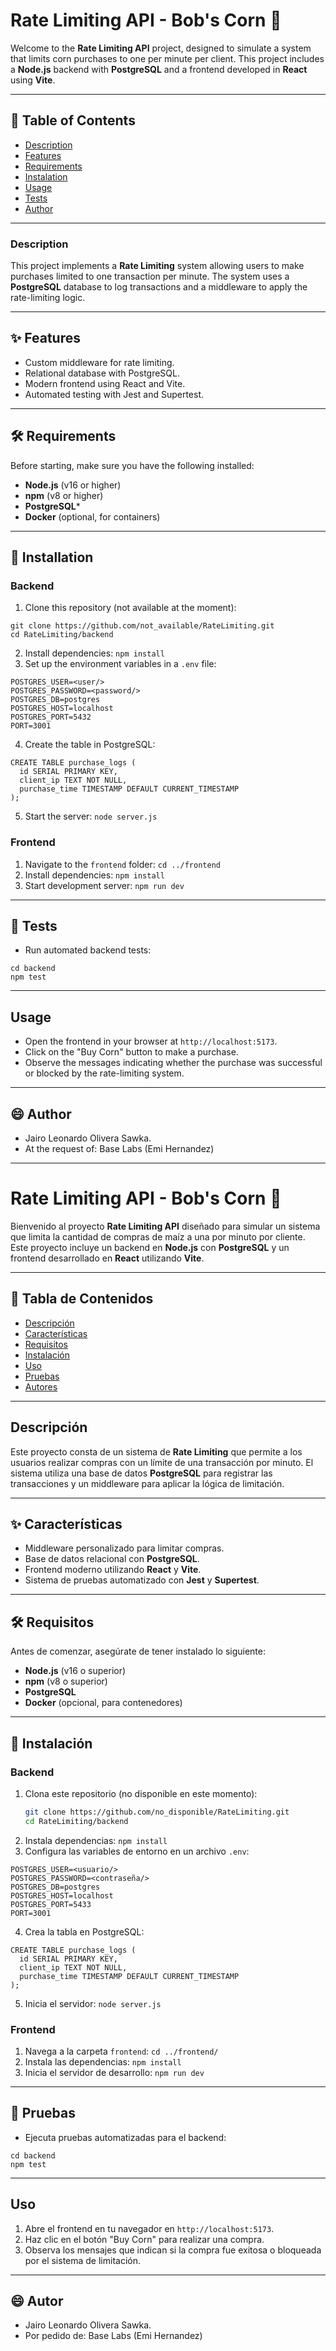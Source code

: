 # Rate Limiting API - Bob's Corn 🌽
Welcome to the **Rate Limiting API** project, designed to simulate a system that limits corn purchases to one per minute per client. This project includes a **Node.js** backend with **PostgreSQL** and a frontend developed in **React** using **Vite**.  

---

## 📖 Table of Contents
- [Description](#description)
- [Features](#features)
- [Requirements](#requirements)
- [Instalation](#instalation)
- [Usage](#usage)
- [Tests](#tests)
- [Author](#author)

---

### Description  
This project implements a **Rate Limiting** system allowing users to make purchases limited to one transaction per minute. The system uses a **PostgreSQL** database to log transactions and a middleware to apply the rate-limiting logic.

---

## ✨ Features  
- Custom middleware for rate limiting.
- Relational database with PostgreSQL.
- Modern frontend using React and Vite.
- Automated testing with Jest and Supertest.

---

## 🛠️ Requirements
Before starting, make sure you have the following installed:  

- **Node.js** (v16 or higher)
- **npm** (v8 or higher)
- **PostgreSQL***
- **Docker** (optional, for containers)

---

## 🚀 Installation  
### Backend
1. Clone this repository (not available at the moment):  
```
git clone https://github.com/not_available/RateLimiting.git
cd RateLimiting/backend
```  
2. Install dependencies: ```npm install```  
3. Set up the environment variables in a ```.env``` file:
```
POSTGRES_USER=<user/>
POSTGRES_PASSWORD=<password/>
POSTGRES_DB=postgres
POSTGRES_HOST=localhost
POSTGRES_PORT=5432
PORT=3001
```  
4. Create the table in PostgreSQL:  
```
CREATE TABLE purchase_logs (
  id SERIAL PRIMARY KEY,
  client_ip TEXT NOT NULL,
  purchase_time TIMESTAMP DEFAULT CURRENT_TIMESTAMP
);
```  
5. Start the server: ```node server.js```  

### Frontend
1. Navigate to the ```frontend``` folder: ```cd ../frontend```  
2. Install dependencies: ```npm install```  
3. Start development server: ```npm run dev```

---

## 🧪 Tests  
- Run automated backend tests:  
```
cd backend
npm test
```

---

## Usage  
- Open the frontend in your browser at ```http://localhost:5173```.
- Click on the "Buy Corn" button to make a purchase.
- Observe the messages indicating whether the purchase was successful or blocked by the rate-limiting system.

---

## 😄 Author  
- Jairo Leonardo Olivera Sawka.
- At the request of: Base Labs (Emi Hernandez)

---

# Rate Limiting API - Bob's Corn 🌽

Bienvenido al proyecto **Rate Limiting API** diseñado para simular un sistema que limita la cantidad de compras de maíz a una por minuto por cliente. Este proyecto incluye un backend en **Node.js** con **PostgreSQL** y un frontend desarrollado en **React** utilizando **Vite**.

---

## 📖 Tabla de Contenidos
- [Descripción](#descripción)
- [Características](#características)
- [Requisitos](#requisitos)
- [Instalación](#instalación)
- [Uso](#uso)
- [Pruebas](#pruebas)
- [Autores](#autores)

---

## Descripción
Este proyecto consta de un sistema de **Rate Limiting** que permite a los usuarios realizar compras con un límite de una transacción por minuto. El sistema utiliza una base de datos **PostgreSQL** para registrar las transacciones y un middleware para aplicar la lógica de limitación.

---

## ✨ Características
- Middleware personalizado para limitar compras.
- Base de datos relacional con **PostgreSQL**.
- Frontend moderno utilizando **React** y **Vite**.
- Sistema de pruebas automatizado con **Jest** y **Supertest**.

---

## 🛠️ Requisitos
Antes de comenzar, asegúrate de tener instalado lo siguiente:
- **Node.js** (v16 o superior)
- **npm** (v8 o superior)
- **PostgreSQL**
- **Docker** (opcional, para contenedores)

---

## 🚀 Instalación

### Backend
1. Clona este repositorio (no disponible en este momento):
   ```bash
   git clone https://github.com/no_disponible/RateLimiting.git
   cd RateLimiting/backend
   ```
2. Instala dependencias:
  ```npm install```  
3. Configura las variables de entorno en un archivo ```.env```:
```
POSTGRES_USER=<usuario/>
POSTGRES_PASSWORD=<contraseña/>
POSTGRES_DB=postgres
POSTGRES_HOST=localhost
POSTGRES_PORT=5433
PORT=3001
```  
4. Crea la tabla en PostgreSQL:
```
CREATE TABLE purchase_logs (
  id SERIAL PRIMARY KEY,
  client_ip TEXT NOT NULL,
  purchase_time TIMESTAMP DEFAULT CURRENT_TIMESTAMP
);
```  
5. Inicia el servidor: ```node server.js```  

### Frontend  
1. Navega a la carpeta ```frontend```: ```cd ../frontend/```  
2. Instala las dependencias: ```npm install```
3. Inicia el servidor de desarrollo: ```npm run dev```

---

## 🧪 Pruebas

- Ejecuta pruebas automatizadas para el backend:  
```
cd backend
npm test
```

---

## Uso
1. Abre el frontend en tu navegador en ```http://localhost:5173```.
2. Haz clic en el botón "Buy Corn" para realizar una compra.
3. Observa los mensajes que indican si la compra fue exitosa o bloqueada por el sistema de limitación.

---

## 😄 Autor  
- Jairo Leonardo Olivera Sawka.
- Por pedido de: Base Labs (Emi Hernandez)
